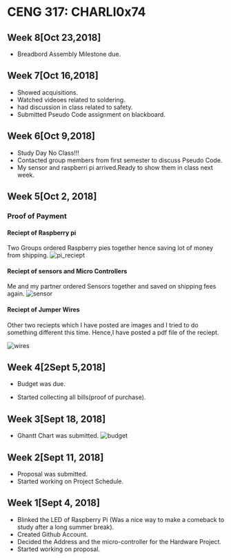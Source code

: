 # CENG 317: CHARLI0x74
## Week 8[Oct 23,2018]
- Breadbord Assembly Milestone due.

## Week 7[Oct 16,2018]
- Showed acquisitions.
- Watched videoes related to soldering.
- had discussion in class related to safety.
- Submitted Pseudo Code assignment on blackboard.
## Week 6[Oct 9,2018]
- Study Day No Class!!!
- Contacted group members from first semester to discuss Pseudo Code.
- My sensor and raspberri pi arrived.Ready to show them in class next week.

## Week 5[Oct 2, 2018]
### Proof of Payment
#### Reciept of Raspberry pi
Two Groups ordered Raspberry pies together hence saving lot of money from shipping. 
![pi_reciept](https://user-images.githubusercontent.com/43182173/46379432-c5acbd80-c66c-11e8-98d9-2182ad8b64ab.png)
#### Reciept of sensors and Micro Controllers
Me and my partner ordered Sensors together and saved on shipping fees again.
![sensor](https://user-images.githubusercontent.com/43182173/46379808-0bb65100-c66e-11e8-95b5-0efd332a0af4.png)
#### Reciept of Jumper Wires
Other two reciepts which I have posted are images and I tried to do something different this time. Hence,I have posted a pdf file of the reciept.


![wires](https://user-images.githubusercontent.com/43182173/46380395-1671e580-c670-11e8-922f-53fb4e339a4e.PNG)
## Week 4[2Sept 5,2018]
- Budget was due.


- Started collecting all bills(proof of purchase).
## Week 3[Sept 18, 2018]
- Ghantt Chart was submitted.
![budget](https://user-images.githubusercontent.com/43182173/48017764-29f3ee80-e0fd-11e8-8ee2-915e40812a6e.PNG)

## Week 2[Sept 11, 2018]
- Proposal was submitted.  
- Started working on Project Schedule. 


## Week 1[Sept 4, 2018]
- Blinked the LED of Raspberry Pi (Was a nice way to make a comeback to study after a long summer break).<br/>
- Created Github Account.<br>
- Decided the Address and the micro-controller for the Hardware Project.  
- Started working on proposal.<br>





